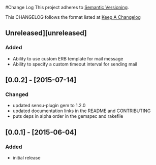 #Change Log
This project adheres to [Semantic Versioning](http://semver.org/).

This CHANGELOG follows the format listed at [Keep A Changelog](http://keepachangelog.com/)

## Unreleased][unreleased]
### Added
- Ability to use custom ERB template for mail message
- Ability to specify a custom timeout interval for sending mail

## [0.0.2] - [2015-07-14]
### Changed
- updated sensu-plugin gem to 1.2.0
- updated documentation links in the README and CONTRIBUTING
- puts deps in alpha order in the gemspec and rakefile

## [0.0.1] - [2015-06-04]

### Added
- initial release

